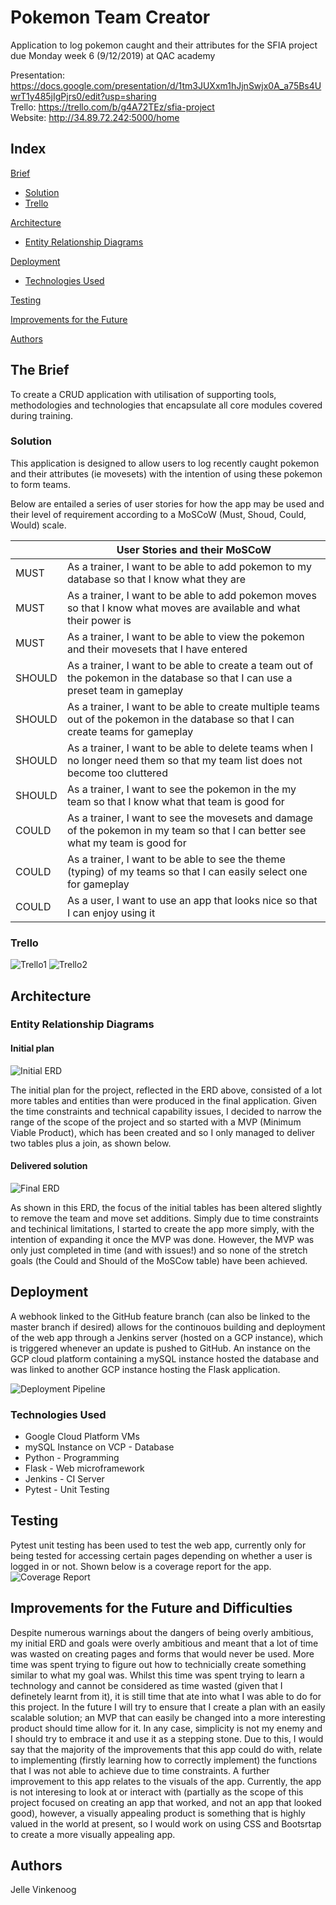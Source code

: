 # Pokemon Team Creator
Application to log pokemon caught and their attributes for the SFIA project due Monday week 6 (9/12/2019) at QAC academy

Presentation: https://docs.google.com/presentation/d/1tm3JUXxm1hJjnSwjx0A_a75Bs4UwrT1y485jIgPjrs0/edit?usp=sharing  <br/>
Trello:  https://trello.com/b/g4A72TEz/sfia-project <br/>
Website: http://34.89.72.242:5000/home


## Index
[Brief](#brief)
   * [Solution](#solution)
   * [Trello](#trello)
   
[Architecture](#architecture)
   * [Entity Relationship Diagrams](#erd)
	
    
[Deployment](#depl)
   * [Technologies Used](#tech)
   
[Testing](#testing)
     

[Improvements for the Future](#improve)

[Authors](#auth)

<a name="brief"></a>
## The Brief

To create a CRUD application with utilisation of supporting tools, methodologies and technologies that encapsulate all core modules covered during training.

<a name="solution"></a>
### Solution

This application is designed to allow users to log recently caught pokemon and their attributes (ie movesets) with the intention of using these pokemon to form teams. 

Below are entailed a series of user stories for how the app may be used and their level of requirement according to a MoSCoW (Must, Shoud, Could, Would) scale.



|  | User Stories and their MoSCoW |
| ------ | ------ |
| MUST | As a trainer, I want to be able to add pokemon to my database so that I know what they are |
| MUST | As a trainer, I want to be able to add pokemon moves so that I know what moves are available and what their power is |
| MUST | As a trainer, I want to be able to view the pokemon and their movesets that I have entered |
| SHOULD | As a trainer, I want to be able to create a team out of the pokemon in the database so that I can use a preset team in gameplay |
| SHOULD | As a trainer, I want to be able to create multiple teams out of the pokemon in the database so that I can create teams for gameplay |
| SHOULD | As a trainer, I want to be able to delete teams when I no longer need them so that my team list does not become too cluttered |
| SHOULD | As a trainer, I want to see the pokemon in the my team so that I know what that team is good for |
| COULD | As a trainer, I want to see the movesets and damage of the pokemon in my team so that I can better see what my team is good for |
| COULD | As a trainer, I want to be able to see the theme (typing) of my teams so that I can easily select one for gameplay |
| COULD | As a user, I want to use an app that looks nice so that I can enjoy using it |

<a name="trello"></a>
### Trello
![Trello1](/Documentation/trello1.png)
![Trello2](/Documentation/trello2.png)

<a name="architecture"></a>
## Architecture
<a name="erd"></a>
### Entity Relationship Diagrams
#### Initial plan
![Initial ERD](/Documentation/ERD_Initial.jpeg)

The initial plan for the project, reflected in the ERD above, consisted of a lot more tables and entities than were produced in the final application. Given the time constraints and technical capability issues, I decided to narrow the range of the scope of the project and so started with a MVP (Minimum Viable Product), which has been created and so I only managed to deliver two tables plus a join, as shown below. 

#### Delivered solution
![Final ERD](/Documentation/ERD_Final.jpeg)

As shown in this ERD, the focus of the initial tables has been altered slightly to remove the team and move set additions. Simply due to time constraints and techinical limitations, I started to create the app more simply, with the intention of expanding it once the MVP was done. However, the MVP was only just completed in time (and with issues!) and so none of the stretch goals (the Could and Should of the MoSCow table) have been achieved.


<a name="depl"></a>
## Deployment

A webhook linked to the GitHub feature branch (can also be linked to the master branch if desired) allows for the continouos building and deployment of the web app through a Jenkins server (hosted on a GCP instance), which is triggered whenever an update is pushed to GitHub.
An instance on the GCP cloud platform containing a mySQL instance hosted the database and was linked to another GCP instance hosting the Flask application. 

![Deployment Pipeline](/Documentation/CI_Pipeline.jpeg)
<a name="tech"></a>
### Technologies Used

* Google Cloud Platform VMs
* mySQL Instance on VCP - Database
* Python - Programming
* Flask - Web microframework
* Jenkins - CI Server
* Pytest - Unit Testing

<a name="testing"></a>
## Testing

Pytest unit testing has been used to test the web app, currently only for being tested for accessing certain pages depending on whether a user is logged in or not. Shown below is a coverage report for the app.
![Coverage Report](/Documentation/report.png)

<a name="improve"></a>
## Improvements for the Future and Difficulties

Despite numerous warnings about the dangers of being overly ambitious, my initial ERD and goals were overly ambitious and meant that a lot of time was wasted on creating pages and forms that would never be used. More time was spent trying to figure out how to technicially create something similar to what my goal was. Whilst this time was spent trying to learn a technology and cannot be considered as time wasted (given that I definetely learnt from it), it is still time that ate into what I was able to do for this project. In the future I will try to ensure that I create a plan with an easily scalable solution; an MVP that can easily be changed into a more interesting product should time allow for it. In any case, simplicity is not my enemy and I should try to embrace it and use it as a stepping stone.
Due to this, I would say that the majority of the improvements that this app could do with, relate to implementing (firstly learning how to correctly implement) the functions that I was not able to achieve due to time constraints.
A further improvement to this app relates to the visuals of the app. Currently, the app is not interesing to look at or interact with (partially as the scope of this project focused on creating an app that worked, and not an app that looked good), however, a visually appealing product is something that is highly valued in the world at present, so I would work on using CSS and Bootsrtap to create a more visually appealing app.

<a name="auth"></a>
## Authors

Jelle Vinkenoog
